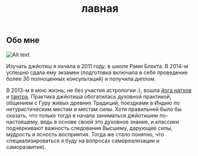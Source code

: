 ﻿---
title: 'лавная'

extra:
  services:
    - link: '/services/purpose'
      text: 'Исследуйте себя, ресурсы вашей личности, узнайте, в чем заключается Предназначение – найдите свой собственный путь и источник счастья.'
    - link: '/services/compatibility'
      text: 'Изучите вашу совместимость с конкретными людьми: родными, друзьями, любимыми, коллегами, подчиненными, соседями и кем угодно еще.'
    - link: '/services/horoscope'
      text: 'Выясните, что говорит гороскоп обо всех слагаемых вашей жизни: отношениях, детях, семье, карьере, финансах, здоровье, духовном развитии, творчестве и т.д.'

  services2:
    - link: '/services/muhurta'
      text: 'Подберите оптимальную мухурту – наиболее удачное время – для различных событий и начинаний (свадьбы, поездки, лечения, покупки недвижимости и пр.).'
    - link: '/services/forecast'
      text: 'Получите астропрогноз на будущее: какие темы будут ключевыми в тот или иной период? будет ли он благоприятным? к чему готовиться и чего ждать?'
    - link: '/services/harmony'
      text: 'Возьмите на вооружение эффективные способы гармонизации и компенсации влияния планет – т.н. упайи (астрологические мантры, панчангу и пр.).'

  uniq:
    - name: 'Наваграха-пуджа'
      link: '/services/puja'
      image: '/images/puja.jpg'
    - name: 'Индивидуальный гороскоп'
      link: '/services/horoscope'
      image: '/images/horoscope.jpg'

  pricing:
    main:
      - name: 'Стандартная консультация'
        price: 7000
        link: '/services/basic-consult'
      - name: 'Комплексная консультация'
        price: 12000
        link: '/services/complex-consult'
    other:
      - name: 'Мухурта'
        price: 5000
        link: '/services/muhurta'
      - name: 'Наваграха-пуджа'
        price: 5000
        link: '/services/puja'
      - name: 'Совместимость'
        price: 8000
        link: '/services/compatibility'
---

## Обо мне
![Alt text](/images/about-200x300_orig.jpg "a title")

Изучать джйотиш я начала в 2011 году, в школе Рами Блекта. В 2014-м успешно сдала ему экзамен (подготовка включала в себя проведение более 30 полноценных консультаций) и получила диплом.

В 2013-м в мою жизнь, не без участия астрологии :), вошла [йога натхов](http://nathi.ru/) и [тантра](http://kama-kala.ru/). Практика джйотиша обогатилась духовной практикой, общением с Гуру живых древних Традиций, поездками в Индию по нетуристическим местам и местам силы. Хотя правильней было бы сказать, что только тогда я начала заниматься джйотишем по-настоящему, ведь в основе своей это духовное знание, и классики подчеркивают важность следования Высшему, дарующее силы, мудрость и ясность восприятия. Тогда же стало понятно, что специализироваться я буду на вопросах самореализации и саморазвития).

<p>
    <div style="text-align: right;">
        <a href="/about">
            <i class="fa fas fa-angle-double-right"></i>
            <i class="fa fas fa-angle-double-right"></i>
            <i class="fa fas fa-angle-double-right"></i>
        </a>
    </div>
</p>

